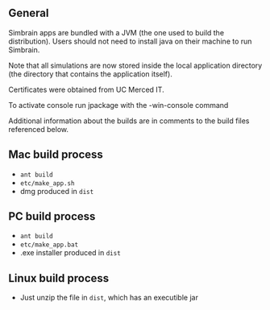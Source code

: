 ## General 

Simbrain apps are bundled with a JVM (the one used to build the distribution). Users should not need to install java on their machine to run Simbrain.

Note that all simulations are now stored inside the local application directory (the directory that contains the application itself). 

Certificates were obtained from UC Merced IT.

To activate console run jpackage with the -win-console command

Additional information about the builds are in comments to the build files referenced below.
## Mac build process
- `ant build` 
- `etc/make_app.sh`
- dmg produced in `dist`

<!-- UPDTAE BELOW BASED ON NEW SCRIPT -->
## PC build process 
- `ant build`
- `etc/make_app.bat`
- .exe installer produced in `dist`

## Linux build process
- Just unzip the file in `dist`, which has an executible jar 